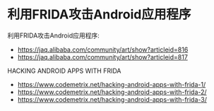 # 利用FRIDA攻击Android应用程序

利用FRIDA攻击Android应用程序:
- https://jaq.alibaba.com/community/art/show?articleid=816
- https://jaq.alibaba.com/community/art/show?articleid=817

HACKING ANDROID APPS WITH FRIDA
- https://www.codemetrix.net/hacking-android-apps-with-frida-1/
- https://www.codemetrix.net/hacking-android-apps-with-frida-2/
- https://www.codemetrix.net/hacking-android-apps-with-frida-3/